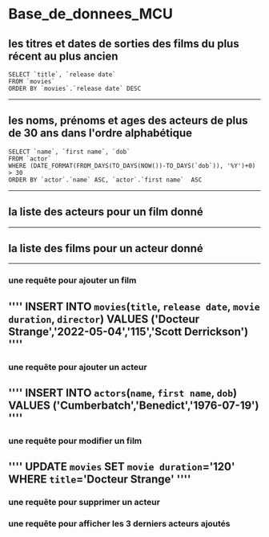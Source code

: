 # Base_de_donnees_MCU

## les titres et dates de sorties des films du plus récent au plus ancien

````
SELECT `title`, `release date` 
FROM `movies` 
ORDER BY `movies`.`release date` DESC
````

-------------------------------------------------------------------------------------
## les noms, prénoms et ages des acteurs de plus de 30 ans dans l'ordre alphabétique
````
SELECT `name`, `first name`, `dob` 
FROM `actor` 
WHERE (DATE_FORMAT(FROM_DAYS(TO_DAYS(NOW())-TO_DAYS(`dob`)), '%Y')+0) > 30  
ORDER BY `actor`.`name` ASC, `actor`.`first name`  ASC
````

-------------------------------------------------------------------------------------
## la liste des acteurs pour un film donné



-------------------------------------------------------------------------------------
## la liste des films pour un acteur donné




-------------------------------------------------------------------------------------
### une requête pour ajouter un film

''''
INSERT INTO `movies`(`title`, `release date`, `movie duration`, `director`) VALUES ('Docteur Strange','2022-05-04','115','Scott Derrickson')
''''
------------------------------------------------------------------------------------

### une requête pour ajouter un acteur
''''
INSERT INTO `actors`(`name`, `first name`, `dob`) VALUES ('Cumberbatch','Benedict','1976-07-19')
''''
------------------------------------------------------------------------------------

### une requête pour modifier un film
''''
UPDATE `movies` SET `movie duration`='120' WHERE `title`='Docteur Strange'
''''
-------------------------------------------------------------------------------------

### une requête pour supprimer un acteur

### une requête pour afficher les 3 derniers acteurs ajoutés
